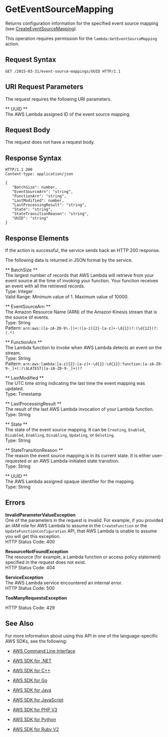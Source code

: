 # GetEventSourceMapping<a name="API_GetEventSourceMapping"></a>

Returns configuration information for the specified event source mapping \(see [CreateEventSourceMapping](API_CreateEventSourceMapping.md)\)\.

This operation requires permission for the `lambda:GetEventSourceMapping` action\.

## Request Syntax<a name="API_GetEventSourceMapping_RequestSyntax"></a>

```
GET /2015-03-31/event-source-mappings/UUID HTTP/1.1
```

## URI Request Parameters<a name="API_GetEventSourceMapping_RequestParameters"></a>

The request requires the following URI parameters\.

 ** UUID **   
The AWS Lambda assigned ID of the event source mapping\.

## Request Body<a name="API_GetEventSourceMapping_RequestBody"></a>

The request does not have a request body\.

## Response Syntax<a name="API_GetEventSourceMapping_ResponseSyntax"></a>

```
HTTP/1.1 200
Content-type: application/json

{
   "BatchSize": number,
   "EventSourceArn": "string",
   "FunctionArn": "string",
   "LastModified": number,
   "LastProcessingResult": "string",
   "State": "string",
   "StateTransitionReason": "string",
   "UUID": "string"
}
```

## Response Elements<a name="API_GetEventSourceMapping_ResponseElements"></a>

If the action is successful, the service sends back an HTTP 200 response\.

The following data is returned in JSON format by the service\.

 ** BatchSize **   
The largest number of records that AWS Lambda will retrieve from your event source at the time of invoking your function\. Your function receives an event with all the retrieved records\.  
Type: Integer  
Valid Range: Minimum value of 1\. Maximum value of 10000\.

 ** EventSourceArn **   
The Amazon Resource Name \(ARN\) of the Amazon Kinesis stream that is the source of events\.  
Type: String  
Pattern: `arn:aws:([a-zA-Z0-9\-])+:([a-z]{2}-[a-z]+-\d{1})?:(\d{12})?:(.*)` 

 ** FunctionArn **   
The Lambda function to invoke when AWS Lambda detects an event on the stream\.  
Type: String  
Pattern: `arn:aws:lambda:[a-z]{2}-[a-z]+-\d{1}:\d{12}:function:[a-zA-Z0-9-_]+(:(\$LATEST|[a-zA-Z0-9-_]+))?` 

 ** LastModified **   
The UTC time string indicating the last time the event mapping was updated\.  
Type: Timestamp

 ** LastProcessingResult **   
The result of the last AWS Lambda invocation of your Lambda function\.  
Type: String

 ** State **   
The state of the event source mapping\. It can be `Creating`, `Enabled`, `Disabled`, `Enabling`, `Disabling`, `Updating`, or `Deleting`\.  
Type: String

 ** StateTransitionReason **   
The reason the event source mapping is in its current state\. It is either user\-requested or an AWS Lambda\-initiated state transition\.  
Type: String

 ** UUID **   
The AWS Lambda assigned opaque identifier for the mapping\.  
Type: String

## Errors<a name="API_GetEventSourceMapping_Errors"></a>

 **InvalidParameterValueException**   
One of the parameters in the request is invalid\. For example, if you provided an IAM role for AWS Lambda to assume in the `CreateFunction` or the `UpdateFunctionConfiguration` API, that AWS Lambda is unable to assume you will get this exception\.  
HTTP Status Code: 400

 **ResourceNotFoundException**   
The resource \(for example, a Lambda function or access policy statement\) specified in the request does not exist\.  
HTTP Status Code: 404

 **ServiceException**   
The AWS Lambda service encountered an internal error\.  
HTTP Status Code: 500

 **TooManyRequestsException**   
   
HTTP Status Code: 429

## See Also<a name="API_GetEventSourceMapping_SeeAlso"></a>

For more information about using this API in one of the language\-specific AWS SDKs, see the following:

+  [AWS Command Line Interface](http://docs.aws.amazon.com/goto/aws-cli/lambda-2015-03-31/GetEventSourceMapping) 

+  [AWS SDK for \.NET](http://docs.aws.amazon.com/goto/DotNetSDKV3/lambda-2015-03-31/GetEventSourceMapping) 

+  [AWS SDK for C\+\+](http://docs.aws.amazon.com/goto/SdkForCpp/lambda-2015-03-31/GetEventSourceMapping) 

+  [AWS SDK for Go](http://docs.aws.amazon.com/goto/SdkForGoV1/lambda-2015-03-31/GetEventSourceMapping) 

+  [AWS SDK for Java](http://docs.aws.amazon.com/goto/SdkForJava/lambda-2015-03-31/GetEventSourceMapping) 

+  [AWS SDK for JavaScript](http://docs.aws.amazon.com/goto/AWSJavaScriptSDK/lambda-2015-03-31/GetEventSourceMapping) 

+  [AWS SDK for PHP V3](http://docs.aws.amazon.com/goto/SdkForPHPV3/lambda-2015-03-31/GetEventSourceMapping) 

+  [AWS SDK for Python](http://docs.aws.amazon.com/goto/boto3/lambda-2015-03-31/GetEventSourceMapping) 

+  [AWS SDK for Ruby V2](http://docs.aws.amazon.com/goto/SdkForRubyV2/lambda-2015-03-31/GetEventSourceMapping) 